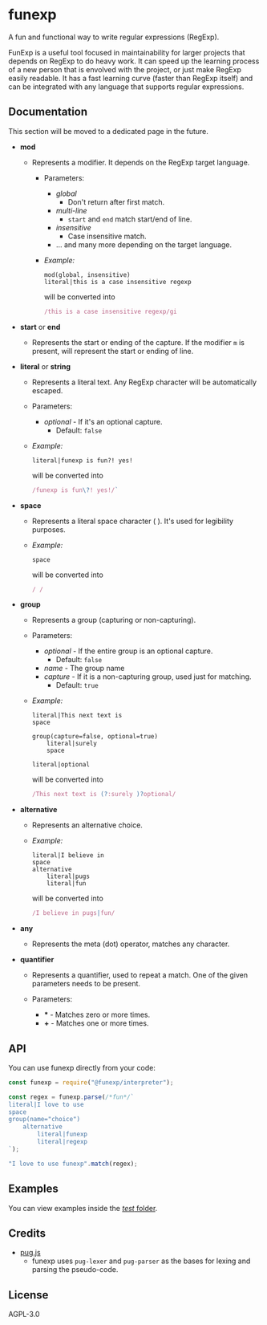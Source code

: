 # funexp
A fun and functional way to write regular expressions (RegExp).

FunExp is a useful tool focused in maintainability for larger projects that depends on RegExp to do heavy work. It can speed up the learning process of a new person that is envolved with the project, or just make RegExp easily readable.
It has a fast learning curve (faster than RegExp itself) and can be integrated with any language that supports regular expressions.

## Documentation
This section will be moved to a dedicated page in the future.

- **mod**
    - Represents a modifier. It depends on the RegExp target language.
        - Parameters:
            - *global*
                - Don't return after first match.
            - *multi-line*
                - `start` and `end` match start/end of line.
            - *insensitive*
                - Case insensitive match.
            - ... and many more depending on the target language.
        - *Example:*
            ```pug
            mod(global, insensitive)
            literal|this is a case insensitive regexp
            ```

            will be converted into 

            ```javascript
            /this is a case insensitive regexp/gi
            ```

- **start** or **end**
    - Represents the start or ending of the capture.
    If the modifier `m` is present, will represent the start or ending of line.

- **literal** or **string**
    - Represents a literal text.
        Any RegExp character will be automatically escaped.
    - Parameters:
        - *optional* - If it's an optional capture.
            - Default: `false`
    - *Example:*
        ```pug
        literal|funexp is fun?! yes!
        ```
        
        will be converted into
        
        ```javascript
        /funexp is fun\?! yes!/`
        ```

- **space**
    - Represents a literal space character ( ). It's used for legibility purposes.
    - *Example:*
        ```pug
        space
        ```

        will be converted into 
        
        ```javascript
        / /
        ```

- **group**
    - Represents a group (capturing or non-capturing).
    - Parameters:
        - *optional* - If the entire group is an optional capture.
            - Default: `false`
        - *name* - The group name
        - *capture* - If it is a non-capturing group, used just for matching.
            - Default: `true`
    - *Example:*
        ```pug
        literal|This next text is
        space

        group(capture=false, optional=true)
            literal|surely
            space
        
        literal|optional
        ```

        will be converted into

        ```javascript
        /This next text is (?:surely )?optional/
        ```

- **alternative**
    - Represents an alternative choice.
    - *Example:*
        ```pug
        literal|I believe in
        space
        alternative
            literal|pugs
            literal|fun
        ```

        will be converted into

        ```javascript
        /I believe in pugs|fun/
        ```

- **any**
    - Represents the meta (dot) operator, matches any character.

- **quantifier**
    - Represents a quantifier, used to repeat a match.
    One of the given parameters needs to be present.
    
    - Parameters:
        - **\*** - Matches zero or more times.
        - **+** - Matches one or more times.

## API
You can use funexp directly from your code:

```javascript
const funexp = require("@funexp/interpreter");

const regex = funexp.parse(/*fun*/`
literal|I love to use
space
group(name="choice")
    alternative
        literal|funexp
        literal|regexp
`);

"I love to use funexp".match(regex);
```

## Examples
You can view examples inside the [*test* folder](test/).

## Credits
- [pug.js](https://github.com/pugjs/pug)
    - funexp uses `pug-lexer` and `pug-parser` as the bases for lexing and parsing the pseudo-code.

## License
AGPL-3.0